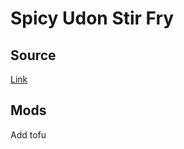# Spicy Udon Stir Fry

## Source

[Link](https://www.seasonsandsuppers.ca/15-minute-spicy-udon-vegetable-stir-fry/)

## Mods

Add tofu
